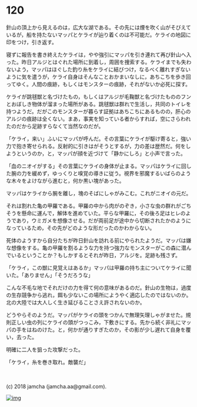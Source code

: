 # 120

針山の頂上から見えるのは，広大な湖である。その先には煙を吹く山がそびえているが，船を持たないマッパとケライが辿り着くのは不可能だ。ケライの地図に印をつけ，引き返す。  

寝ずに報告を書き終えたケライは，やや強引にマッパを引き連れて再び針山へ入った。昨日アルジとはぐれた場所に到着し，周囲を捜索する。ケライまでも失わないよう，マッパはほぐした釣り糸をケライに結びつけ，なるべく離れすぎないように気を遣うが，ケライ自身はそんなことおかまいなしに，あちこちを歩き回ってゆく。人間の痕跡，もしくはモンスターの痕跡，それがないか必死に探す。  

ケライが跳毬獣と名づけたもの，もしくはアルジが毛鞠獣と名づけたもののフンとおぼしき物体が溜まった場所がある。跳毬獣は群れで生活し，共同のトイレを持つようだ。だがこのモンスターが暮らす証拠はあちこちにあるものの，肝心のアルジの痕跡は全くない。まあ，事実を知っている者からすれば，空にさらわれたのだから足跡すらなくて当然なのだが。  

「ケライ，来い」ふいにマッパが呼んだ。その言葉にケライが駆け寄ると，強い力で抱き寄せられる。反射的に引きはがそうとするが，力の差は歴然だ。何をしようというのか，と，マッパが顔を近づけて「静かにしろ」と小声で言った。  

「血のニオイがする」その言葉にケライの身体が止まる。マッパはケライに回した腕の力を緩めず，ゆっくりと嗅覚の導きに従う。視界を邪魔するいばらのような木々をよけながら進むと，何か黒い塊があった。  

マッパはケライから腕を離し，塊のそばにしゃがみこむ。これがニオイの元だ。  

それは割れた亀の甲羅である。甲羅の中から肉がのぞき，小さな虫の群れがごちそうを懸命に運んで，解体を進めていた。平らな甲羅に，その後ろ足はヒレのようであり，ウミガメを想像させる。だが両前足が途中から切断されたかのようになっているため，その先がどのような形だったのかわからない。  

死体のようすから自分たちが昨日針山を訪れる前にやられたようだ。マッパは嫌な想像をする。亀の甲羅を割るような力を持つ強力なモンスターがこの森に潜んでいるということか？もしかするとそれが昨日，アルジを。足跡も残さず。  

「ケライ，この獣に見覚えはあるか」マッパは甲羅の持ち主についてケライに聞いた。「ありません」「そうだろうな」  

こんな不毛な地でそれだけの力を得て何の意味があるのだ。針山の生物は，過度の生存競争から逃れ，餌も少ないこの場所にようやく適応したのではないのか。北の大陸では大人しく生き延びることさえ許されないのか。  

どうやらそのようだ。マッパがケライの頭をつかんで無理矢理しゃがませた。規則正しい虫の列にケライの頭がつっこみ，下敷きにする。先から続く非礼にマッパの手をはねのけた。と，何かが通りすぎたのか，その影が少し遅れて自身を覆い，去った。  

明確に二人を狙った攻撃だった。  

「ケライ，糸を巻き取れ。敵襲だ」  

<br>  
<br>  
(c) 2018 jamcha (jamcha.aa@gmail.com).  

[![img](http://i.creativecommons.org/l/by-nc-sa/4.0/88x31.png)](http://creativecommons.org/licenses/by-nc-sa/4.0/deed)